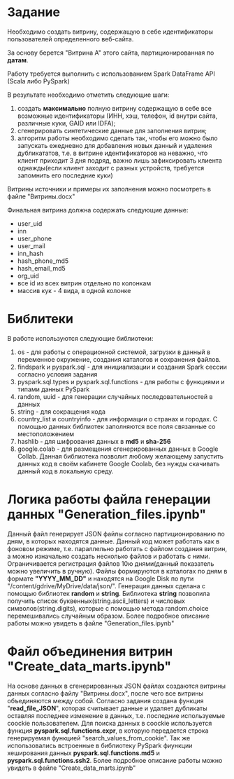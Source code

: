 # Задание 

Необходимо создать витрину, содержащую в себе идентификаторы пользователей определенного веб-сайта.

За основу берется "Витрина A" этого сайта, партиционированная по **датам**.

Работу требуется выполнить с использованием Spark DataFrame API (Scala либо PySpark)

В результате необходимо отметить следующие шаги:
1) создать **максимально** полную витрину содержащую
в себе все возможные идентификаторы (ИНН, хэш, телефон, id внутри сайта, различные куки, GAID или IDFA);
2) сгенерировать синтетические данные для заполнения витрин;
3) алгоритм работы необходимо сделать так, чтобы его можно было запускать ежедневно для добавления
новых данный и удаления дубликататов, т.е. в витрине идентификаторов на неважно, что клиент приходит 3 дня подряд,
важно лишь зафиксировать клиента однажды(если клиент заходит с разных устройств, требуется запомнить его последние куки)

Витрины источники и примеры их заполнения можно посмотреть в файле "Витрины.docx"

Финальная витрина должна содержать следующие данные:
- user_uid
- inn
- user_phone
- user_mail
- inn_hash
- hash_phone_md5
- hash_email_md5
- org_uid
- все id из всех витрин отдельно по колонкам
- массив кук - 4 вида, в одной колонке

# Библитеки

В работе используются следующие библиотеки:
1) os - для работы с операционной системой, загрузки в данный в переменное окружение,
создания каталогов и сохранения файлов.
2) findspark и pyspark.sql - для инициализации и создания Spark сессии согласно условия задания
3) pyspark.sql.types и pyspark.sql.functions - для работы с функциями и типами данных PySpark
4) random, uuid - для генерации случайных последовательностей в данных
5) string - для сокращения кода
6) country_list и countryinfo - для информации о странах и городах. С помощью данных библиотек 
заполняются все поля связанные со местоположением 
7) hashlib - для шифрования данных в **md5** и **sha-256**
8) google.colab - для размещения сгенерированных данных в Google Collab. Данная библиотека позволит
любому желающему запустить данных код в своём кабинете Google Coolab, без нужды скачивать данный код
в локальную среду.

# Логика работы файла генерации данных "Generation_files.ipynb"

Данный файл генерирует JSON файлы согласно партиционированию по дням, в которых находятся данные. Данный код может
работать как в фоновом режиме, т.е. параллельно работать с файлом создания витрин, а можно изначально создать несколько
файлов и работать с ними. Ограничивается регистрация файлов 10ю днями(данный показатель можно увеличить в ручную). Файлы
формируются в каталогах по дням в формате **"YYYY_MM_DD"** и находятся на Google Disk по пути "/content/gdrive/MyDrive/data/json/".
Генерация данных сделана с помощью библиотек **random** и **string**. Библиотека **string** позволила получить список
буквенных(string.ascii_letters) и числовых символов(string.digits), которые с помощью метода random.choice перемешивались
случайным образом. Более подробное описание работы можно увидеть в файле "Generation_files.ipynb"

# Файл объединения витрин "Сreate_data_marts.ipynb"

На основе данных в сгенерированных JSON файлах создаются витрины данных согласно файлу "Витрины.docx", после чего все 
витрины объединяются между собой. Согласно задания создана функция "**read_file_JSON**", которая считывает данные и 
удаляет дубликаты оставляя последнее изменение в данных, т.е. последние используемые coockie пользователем. Для поиска 
данных в coockie используется функция **pyspark.sql.functions.expr**, в которую передается строка генерируемая 
функцией "search_values_from_cookie". Так же использовались встроенные в библиотеку PySpark фиункции 
хеширования данных **pyspark.sql.functions.md5** и **pyspark.sql.functions.ssh2**. Более подробное описание работы можно 
увидеть в файле "Сreate_data_marts.ipynb"


